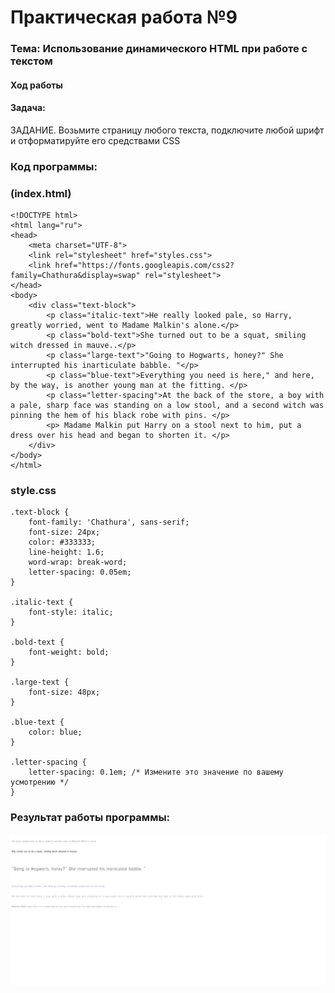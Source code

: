 # Практическая работа №9 #

### Тема: Использование динамического HTML при работе с текстом

#### Ход работы

#### Задача:

ЗАДАНИЕ. Возьмите страницу любого текста, подключите любой шрифт  и отформатируйте его средствами CSS


### Код программы:

### (index.html)

```
<!DOCTYPE html>
<html lang="ru">
<head>
    <meta charset="UTF-8">
    <link rel="stylesheet" href="styles.css">
    <link href="https://fonts.googleapis.com/css2?family=Chathura&display=swap" rel="stylesheet">
</head>
<body>
    <div class="text-block">
        <p class="italic-text">He really looked pale, so Harry, greatly worried, went to Madame Malkin's alone.</p>
        <p class="bold-text">She turned out to be a squat, smiling witch dressed in mauve..</p>
        <p class="large-text">"Going to Hogwarts, honey?" She interrupted his inarticulate babble. "</p>
		<p class="blue-text">Everything you need is here," and here, by the way, is another young man at the fitting. </p>
		<p class="letter-spacing">At the back of the store, a boy with a pale, sharp face was standing on a low stool, and a second witch was pinning the hem of his black robe with pins. </p>
		<p> Madame Malkin put Harry on a stool next to him, put a dress over his head and began to shorten it. </p>
    </div>
</body>
</html>
```

### style.css

```
.text-block {
    font-family: 'Chathura', sans-serif;
    font-size: 24px;
    color: #333333;
    line-height: 1.6;
    word-wrap: break-word;
    letter-spacing: 0.05em;
}

.italic-text {
    font-style: italic;
}

.bold-text {
    font-weight: bold;
}

.large-text {
    font-size: 48px;
}

.blue-text {
    color: blue;
}

.letter-spacing {
    letter-spacing: 0.1em; /* Измените это значение по вашему усмотрению */
}
```


### Результат работы программы: 
![1 страница](https://github.com/evilibronteee/HTML/blob/main/PR9/%D0%A1%D0%B6%D0%B0%D1%82%D0%B8%D0%B5%20%D0%B8%D0%B7%D0%BE%D0%B1%D1%80%D0%B0%D0%B6%D0%B5%D0%BD%D0%B8%D0%B9%20%D0%BE%D0%BD%D0%BB%D0%B0%D0%B9%D0%BD%20%D0%9D%D0%B0%D0%B8%D0%BB%D1%83%D1%87%D1%88%D0%B5%D0%B5%20%D0%BA%D0%B0%D1%87%D0%B5%D1%81%D1%82%D0%B2%D0%BE%20%D0%B8%20%D1%81%D0%B6%D0%B0%D1%82%D0%B8%D0%B5%20-%20Google%20Chrome%2022.03.2024%2018_14_49.png?raw=true)
